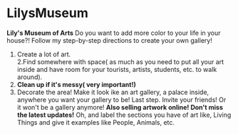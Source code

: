 # LilysMuseum
<strong>Lily's Museum of Arts</strong>
Do you want to add more color to your life in your house?! Follow my step-by-step directions to create your own gallery!
1.  Create a lot of art.<br>
2.Find somewhere with space( as much as you need to put all your art inside and have room for your tourists, artists, students, etc. to walk around).
3. <strong>Clean up if it's messy( very important!)</strong>
4. Decorate the area! Make it look ike an art gallery, a palace inside, anywhere you want your gallery to be!
Last step. Invite your friends! Or it won't be a gallery anymore!
<strong>            Also selling artwork online! Don't miss the latest updates!</strong>
Oh, and label the sections you have of art like, Living Things and give it examples like People, Animals, etc. 
